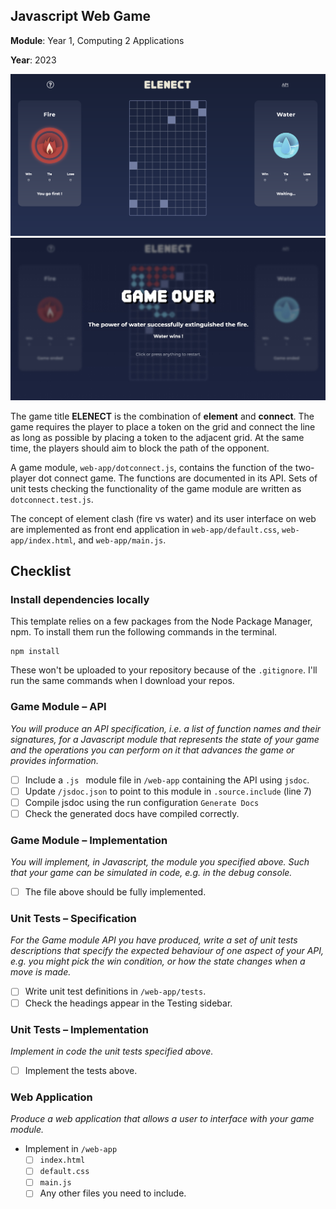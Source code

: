 ## Javascript Web Game
**Module**: Year 1, Computing 2 Applications

**Year**: 2023 

![Screenshot of Elenect Play Screen](game_play.jpeg)
![Screenshot of Elenect Result Screen](game_result.jpeg)

The game title **ELENECT** is the combination of **element** and **connect**.
The game requires the player to place a token on the grid and connect the line
as long as possible by placing a token to the adjacent grid. 
At the same time, the players should aim to block the path of the opponent. 

A game module, `web-app/dotconnect.js`, contains the function of the two-player dot connect game.
The functions are documented in its API. 
Sets of unit tests checking the functionality of the game module are written as 
`dotconnect.test.js`.

The concept of element clash (fire vs water) and its user interface on web are implemented 
as front end application in `web-app/default.css`, `web-app/index.html`, and `web-app/main.js`.



## Checklist
### Install dependencies locally
This template relies on a few packages from the Node Package Manager, npm.
To install them run the following commands in the terminal.
```properties
npm install
```
These won't be uploaded to your repository because of the `.gitignore`.
I'll run the same commands when I download your repos.

### Game Module – API
*You will produce an API specification, i.e. a list of function names and their signatures, for a Javascript module that represents the state of your game and the operations you can perform on it that advances the game or provides information.*

- [ ] Include a `.js ` module file in `/web-app` containing the API using `jsdoc`.
- [ ] Update `/jsdoc.json` to point to this module in `.source.include` (line 7)
- [ ] Compile jsdoc using the run configuration `Generate Docs`
- [ ] Check the generated docs have compiled correctly.

### Game Module – Implementation
*You will implement, in Javascript, the module you specified above. Such that your game can be simulated in code, e.g. in the debug console.*

- [ ] The file above should be fully implemented.

### Unit Tests – Specification
*For the Game module API you have produced, write a set of unit tests descriptions that specify the expected behaviour of one aspect of your API, e.g. you might pick the win condition, or how the state changes when a move is made.*

- [ ] Write unit test definitions in `/web-app/tests`.
- [ ] Check the headings appear in the Testing sidebar.

### Unit Tests – Implementation
*Implement in code the unit tests specified above.*

- [ ] Implement the tests above.

### Web Application
*Produce a web application that allows a user to interface with your game module.*

- Implement in `/web-app`
  - [ ] `index.html`
  - [ ] `default.css`
  - [ ] `main.js`
  - [ ] Any other files you need to include.
